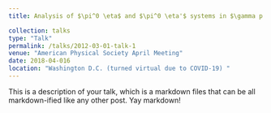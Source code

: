 ```yaml
---
title: Analysis of $\pi^0 \eta$ and $\pi^0 \eta'$ systems in $\gamma p \rightarrow \pi^0 \eta^{(')}p$ at GlueX

collection: talks
type: "Talk"
permalink: /talks/2012-03-01-talk-1
venue: "American Physical Society April Meeting"
date: 2018-04-016
location: "Washington D.C. (turned virtual due to COVID-19) "
---
```


This is a description of your talk, which is a markdown files that can be all markdown-ified like any other post. Yay markdown!
